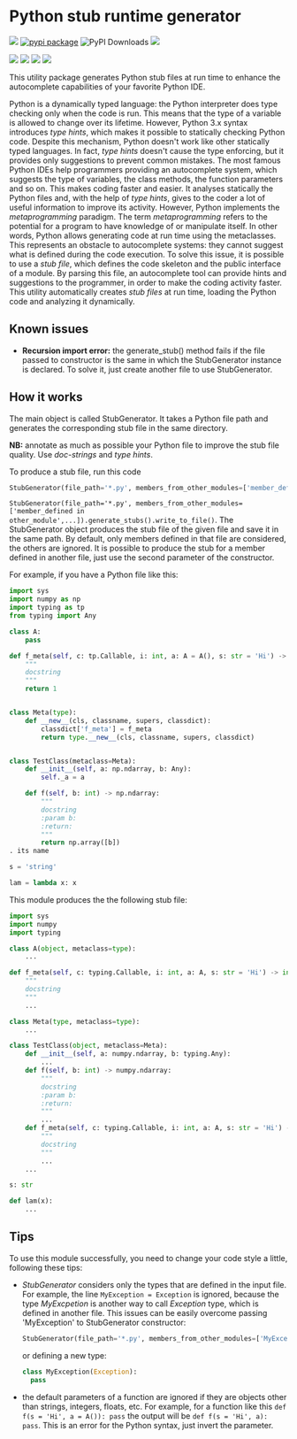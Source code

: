 # Python stub runtime generator
![](https://github.com/micheleantonazzi/python-stub-runtime-generator/workflows/Build/badge.svg?branch=main)
[![pypi package](https://img.shields.io/pypi/v/stub-generator.svg)](https://pypi.org/project/stub-generator/)
![PyPI Downloads](https://static.pepy.tech/badge/stub-generator)
[![](https://sonarcloud.io/api/project_badges/measure?project=micheleantonazzi_python-stub-runtime-generator&metric=coverage)](https://sonarcloud.io/dashboard/index/micheleantonazzi_python-stub-runtime-generator)



[![](https://sonarcloud.io/api/project_badges/measure?project=micheleantonazzi_python-stub-runtime-generator&metric=sqale_rating)](https://sonarcloud.io/dashboard/index/micheleantonazzi_python-stub-runtime-generator)
[![](https://sonarcloud.io/api/project_badges/measure?project=micheleantonazzi_python-stub-runtime-generator&metric=reliability_rating)](https://sonarcloud.io/dashboard/index/micheleantonazzi_python-stub-runtime-generator)
[![](https://sonarcloud.io/api/project_badges/measure?project=micheleantonazzi_python-stub-runtime-generator&metric=security_rating)](https://sonarcloud.io/dashboard/index/micheleantonazzi_python-stub-runtime-generator)
[![](https://sonarcloud.io/api/project_badges/measure?project=micheleantonazzi_python-stub-runtime-generator&metric=vulnerabilities)](https://sonarcloud.io/dashboard/index/micheleantonazzi_python-stub-runtime-generator)

This utility package generates Python stub files at run time to enhance the autocomplete capabilities of your favorite Python IDE.

Python is a dynamically typed language: the Python interpreter does type checking only when the code is run. This means that the type of a variable is allowed to change over its lifetime. 
However, Python 3.x syntax introduces *type hints*, which makes it possible to statically checking Python code. 
Despite this mechanism, Python doesn't work like other statically typed languages. 
In fact, *type hints* doesn't cause the type enforcing, but it provides only suggestions to prevent common mistakes.
The most famous Python IDEs help programmers providing an autocomplete system, which suggests the type of variables, the class methods, the function parameters and so on.
This makes coding faster and easier. It analyses statically the Python files and, with the help of *type hints*, gives to the coder a lot of useful information to improve its activity.
However, Python implements the *metaprogramming* paradigm.
The term *metaprogramming* refers to the potential for a program to have knowledge of or manipulate itself.
In other words, Python allows generating code at run time using the metaclasses.
This represents an obstacle to autocomplete systems: they cannot suggest what is defined during the code execution.
To solve this issue, it is possible to use a *stub file*,
which defines the code skeleton and the public interface of a module.
By parsing this file, an autocomplete tool can provide hints and suggestions to the programmer,
in order to make the coding activity faster.
This utility automatically creates *stub files* at run time, loading the Python code and analyzing it dynamically.

## Known issues

* **Recursion import error:** the generate_stub() method fails if the file passed to constructor is the same in which the StubGenerator instance is declared. To solve it, just create another file to use StubGenerator.

## How it works

The main object is called StubGenerator. It takes a Python file path and generates the corresponding stub file in the same directory. 

**NB:** annotate as much as possible your Python file to improve the stub file quality. Use *doc-strings* and *type hints*.

To produce a stub file, run this code 

```python
StubGenerator(file_path='*.py', members_from_other_modules=['member_defined_in_other_module',...]).generate_stubs().write_to_file()
```

```StubGenerator(file_path='*.py', members_from_other_modules=['member_defined in other_module',...]).generate_stubs().write_to_file()```. The StubGenerator object produces the stub file of the given file and save it in the same path. By default, only members defined in that file are considered, the others are ignored. It is possible to produce the stub for a member defined in another file, just use the second parameter of the constructor.

For example, if you have a Python file like this:

```python
import sys
import numpy as np
import typing as tp
from typing import Any

class A:
    pass

def f_meta(self, c: tp.Callable, i: int, a: A = A(), s: str = 'Hi') -> int:
    """
    docstring
    """
    return 1


class Meta(type):
    def __new__(cls, classname, supers, classdict):
        classdict['f_meta'] = f_meta
        return type.__new__(cls, classname, supers, classdict)


class TestClass(metaclass=Meta):
    def __init__(self, a: np.ndarray, b: Any):
        self._a = a

    def f(self, b: int) -> np.ndarray:
        """
        docstring
        :param b:
        :return:
        """
        return np.array([b])
. its name 

s = 'string'

lam = lambda x: x
```

This module produces the the following stub file:

```python
import sys
import numpy
import typing

class A(object, metaclass=type):
	...

def f_meta(self, c: typing.Callable, i: int, a: A, s: str = 'Hi') -> int:
	"""
	docstring
	"""
	...

class Meta(type, metaclass=type):
	...

class TestClass(object, metaclass=Meta):
	def __init__(self, a: numpy.ndarray, b: typing.Any):
		...
	def f(self, b: int) -> numpy.ndarray:
		"""
		docstring
		:param b:
		:return:
		"""
		...
	def f_meta(self, c: typing.Callable, i: int, a: A, s: str = 'Hi') -> int:
		"""
		docstring
		"""
		...
	...

s: str

def lam(x):
	...
```

## Tips

To use this module successfully, you need to change your code style a little, following these tips:

* *StubGenerator* considers only the types that are defined in the input file. For example, the line ```MyException = Exception``` is ignored, because the type *MyExcpetion* is another way to call *Exception* type, which is defined in another file. This issues can be easily overcome passing 'MyException' to StubGenerator constructor:

  ```python
  StubGenerator(file_path='*.py', members_from_other_modules=['MyException']).generate_stubs().write_to_file()
  ```

  or defining a new type:

  ```python
  class MyException(Exception):
  	pass
  ```

* the default parameters of a function are ignored if they are objects other than strings, integers, floats, etc. For example, for a function like this ```def f(s = 'Hi', a = A()): pass``` the output will be ```def f(s = 'Hi', a): pass```. This is an error for the Python syntax, just invert the parameter.